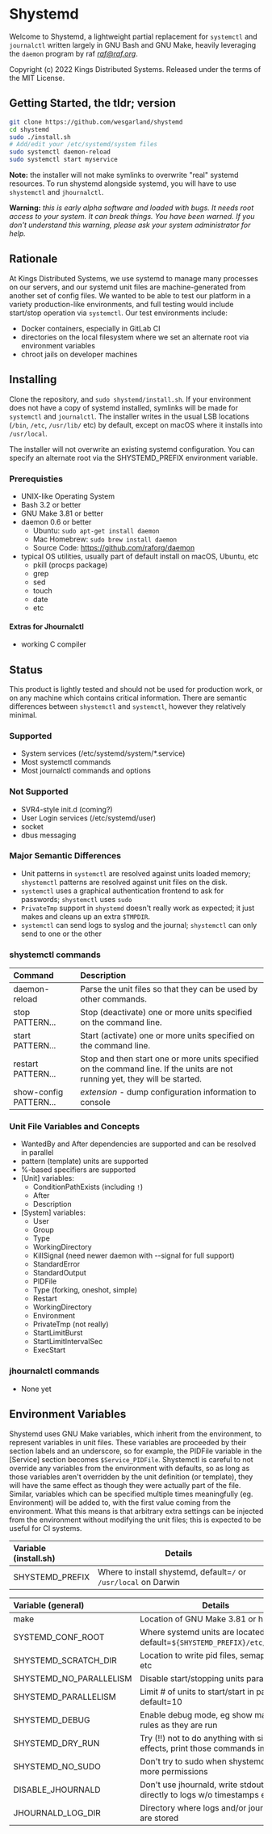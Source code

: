 # Shystemd
 
Welcome to Shystemd, a lightweight partial replacement for `systemctl` and `journalctl` written largely in GNU Bash and GNU Make, heavily leveraging the `daemon` program by raf *<raf@raf.org>*.

Copyright (c) 2022 Kings Distributed Systems.
Released under the terms of the MIT License.

## Getting Started, the tldr; version
```bash
git clone https://github.com/wesgarland/shystemd
cd shystemd
sudo ./install.sh
# Add/edit your /etc/systemd/system files
sudo systemctl daemon-reload
sudo systemctl start myservice
```
**Note:** the installer will not make symlinks to overwrite "real" systemd resources. To run shystemd alongside systemd, you will have to use `shystemctl` and `jhournalctl`.

**Warning:** *this is early alpha software and loaded with bugs. It needs root access to your system. It can break things. You have been warned. If you don't understand this warning, please ask your system administrator for help.*

## Rationale
At Kings Distributed Systems, we use systemd to manage many processes on our servers, and our systemd unit files are machine-generated from another set of config files. We wanted to be able to test our platform in a variety production-like environments, and full testing would include start/stop operation via `systemctl`. Our test environments include:
 - Docker containers, especially in GitLab CI
 - directories on the local filesystem where we set an alternate root via environment variables
 - chroot jails on developer machines

## Installing
Clone the repository, and `sudo shystemd/install.sh`. If your environment does not have a copy of systemd installed, symlinks will be made for `systemctl` and `journalctl`.  The installer writes in the usual LSB locations (`/bin`, `/etc`, `/usr/lib/` etc) by default, except on macOS where it installs into `/usr/local`.

The installer will not overwrite an existing systemd configuration. You can specify an alternate root via the SHYSTEMD_PREFIX environment variable.

### Prerequisties
- UNIX-like Operating System
- Bash 3.2 or better
- GNU Make 3.81 or better
- daemon 0.6 or better
	- Ubuntu: `sudo apt-get install daemon`
	- Mac Homebrew: `sudo brew install daemon` 
	- Source Code: https://github.com/raforg/daemon
- typical OS utilities, usually part of default install on macOS, Ubuntu, etc
	- pkill (procps package)
	- grep
	- sed
	- touch
	- date
	- etc

#### Extras for Jhournalctl
- working C compiler

## Status
This product is lightly tested and should not be used for production work, or on any machine which contains critical information. There are semantic differences between `shystemctl` and `systemctl`, however they relatively minimal.

### Supported
- System services  (/etc/systemd/system/*.service)
- Most systemctl commands
- Most journalctl commands and options

### Not Supported
- SVR4-style init.d (coming?)
- User Login services (/etc/systemd/user)
- socket
- dbus messaging

### Major Semantic Differences
- Unit patterns in `systemctl` are resolved against units loaded memory; `shystemctl` patterns are resolved against unit files on the disk.
- `systemctl` uses a graphical authentication frontend to ask for passwords; `shystemctl` uses `sudo`
- `PrivateTmp` support in `shystemd` doesn't really work as expected; it just makes and cleans up an extra `$TMPDIR`.
- `systemctl` can send logs to syslog and the journal; `shystemctl` can only send to one or the other

### shystemctl commands
Command                | Description
|:---------------------|:-------------
daemon-reload          | Parse the unit files so that they can be used by other commands.
stop PATTERN...        | Stop (deactivate) one or more units specified on the command line.
start PATTERN...       | Start (activate) one or more units specified on the command line.
restart PATTERN...     | Stop and then start one or more units specified on the command line. If the units are not running yet, they will be started.
show-config PATTERN... | *extension* - dump configuration information to console

### Unit File Variables and Concepts
- WantedBy and After dependencies are supported and can be resolved in parallel
- pattern (template) units are supported
- %-based specifiers are supported
- [Unit] variables:
	- ConditionPathExists (including `!`)
	- After
	- Description
- [System] variables:
	- User
	- Group
	- Type
	- WorkingDirectory
	- KillSignal (need newer daemon with --signal for full support)
	- StandardError
	- StandardOutput
	- PIDFile
	- Type (forking, oneshot, simple)
	- Restart
	- WorkingDirectory
	- Environment
	- PrivateTmp (not really)
	- StartLimitBurst
	- StartLimitIntervalSec
	- ExecStart

### jhournalctl commands
- None yet

## Environment Variables

Shystemd uses GNU Make variables, which inherit from the environment, to represent variables in unit files. These variables are proceeded by their section labels and an underscore, so for example, the PIDFile variable in the [Service] section becomes `$Service_PIDFile`. Shystemctl is careful to not override any variables from the environment with defaults, so as long as those variables aren't overridden by the unit definition (or template), they will have the same effect as though they were actually part of the file. Similar, variables which can be specified multiple times meaningfully (eg. Environment) will be added to, with the first value coming from the environment.  What this means is that arbitrary extra settings can be injected from the environment without modifying the unit files; this is expected to be useful for CI systems.

| Variable (install.sh)       | Details
|:----------------------------|---------------------------------------
| SHYSTEMD_PREFIX             | Where to install shystemd, default=`/` or `/usr/local` on Darwin

| Variable (general)          | Details
|:----------------------------|---------------------------------------
| make                        | Location of GNU Make 3.81 or higher
| SYSTEMD_CONF_ROOT           | Where systemd units are located, default=`${SHYSTEMD_PREFIX}/etc/system`
| SHYSTEMD_SCRATCH_DIR        | Location to write pid files, semaphores, etc
| SHYSTEMD_NO_PARALLELISM     | Disable start/stopping units parallel
| SHYSTEMD_PARALLELISM        | Limit # of units to start/start in parallel, default=10
| SHYSTEMD_DEBUG              | Enable debug mode, eg show make rules as they are run
| SHYSTEMD_DRY_RUN            | Try (!!) not to do anything with side effects, print those commands instead
| SHYSTEMD_NO_SUDO            | Don't try to sudo when shystemd needs more permissions
| DISABLE_JHOURNALD	      | Don't use jhournald, write stdout/stderr directly to logs w/o timestamps etc
| JHOURNALD_LOG_DIR	      | Directory where logs and/or journals are stored
